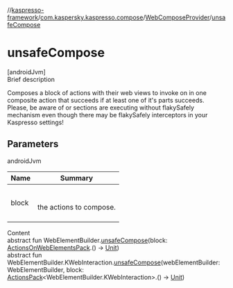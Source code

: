 //[kaspresso-framework](../../index.md)/[com.kaspersky.kaspresso.compose](../index.md)/[WebComposeProvider](index.md)/[unsafeCompose](unsafe-compose.md)



# unsafeCompose  
[androidJvm]  
Brief description  


Composes a block of actions with their web views to invoke on in one composite action that succeeds if at least one of it's parts succeeds. Please, be aware of or sections are executing without flakySafely mechanism     even though there may be flakySafely interceptors in your Kaspresso settings!



## Parameters  
  
androidJvm  
  
|  Name|  Summary| 
|---|---|
| block| <br><br>the actions to compose.<br><br>
  
  
Content  
abstract fun WebElementBuilder.[unsafeCompose](unsafe-compose.md)(block: [ActionsOnWebElementsPack](../../com.kaspersky.kaspresso.compose.pack/-actions-on-web-elements-pack/index.md).() -> [Unit](https://kotlinlang.org/api/latest/jvm/stdlib/kotlin/-unit/index.html))  
abstract fun WebElementBuilder.KWebInteraction.[unsafeCompose](unsafe-compose.md)(webElementBuilder: WebElementBuilder, block: [ActionsPack](../../com.kaspersky.kaspresso.compose.pack/-actions-pack/index.md)<WebElementBuilder.KWebInteraction>.() -> [Unit](https://kotlinlang.org/api/latest/jvm/stdlib/kotlin/-unit/index.html))  



